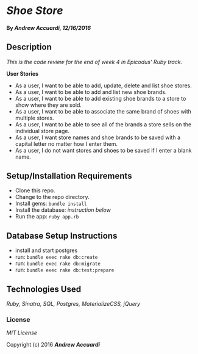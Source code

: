# _Shoe Store_

#### By _**Andrew Accuardi**, 12/16/2016_

## Description
_This is the code review for the end of week 4 in Epicodus' Ruby track._



**User Stories**

* As a user, I want to be able to add, update, delete and list shoe stores.
* As a user, I want to be able to add and list new shoe brands.
* As a user, I want to be able to add existing shoe brands to a store to show where they are sold.
* As a user, I want to be able to associate the same brand of shoes with multiple stores.
* As a user, I want to be able to see all of the brands a store sells on the individual store page.
* As a user, I want store names and shoe brands to be saved with a capital letter no matter how I enter them.
* As a user, I do not want stores and shoes to be saved if I enter a blank name.


## Setup/Installation Requirements

* Clone this repo.
* Change to the repo directory.
* Install gems: `bundle install`
* Install the database: *instruction below*
* Run the app: `ruby app.rb`

## Database Setup Instructions

* install and start postgres
* run: `bundle exec rake db:create`
* run: `bundle exec rake db:migrate`
* run: `bundle exec rake db:test:prepare`

## Technologies Used

_Ruby, Sinatra, SQL, Postgres, MaterializeCSS, jQuery_

### License

*MIT License*

Copyright (c) 2016 **_Andrew Accuardi_**
